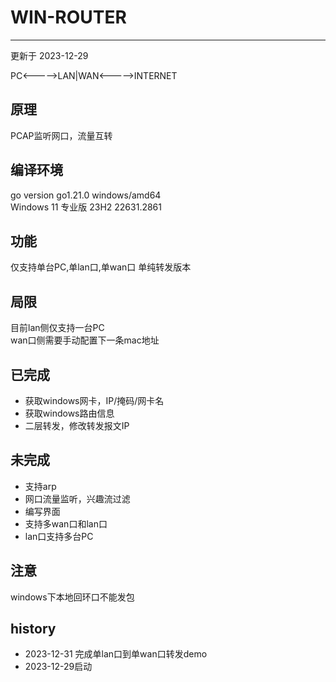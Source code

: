 # WIN-ROUTER
---
更新于 2023-12-29

PC<----->LAN|WAN<----->INTERNET

## 原理
PCAP监听网口，流量互转

## 编译环境
go version go1.21.0 windows/amd64  
Windows 11 专业版  23H2 22631.2861

## 功能
仅支持单台PC,单lan口,单wan口
单纯转发版本

## 局限
目前lan侧仅支持一台PC  
wan口侧需要手动配置下一条mac地址


## 已完成
* 获取windows网卡，IP/掩码/网卡名
* 获取windows路由信息
* 二层转发，修改转发报文IP

## 未完成
* 支持arp
* 网口流量监听，兴趣流过滤
* 编写界面
* 支持多wan口和lan口
* lan口支持多台PC

## 注意
windows下本地回环口不能发包

## history
* 2023-12-31 完成单lan口到单wan口转发demo
* 2023-12-29启动